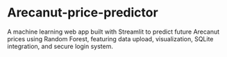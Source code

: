 # Arecanut-price-predictor
A machine learning web app built with Streamlit to predict future Arecanut prices using Random Forest, featuring data upload, visualization, SQLite integration, and secure login system.
